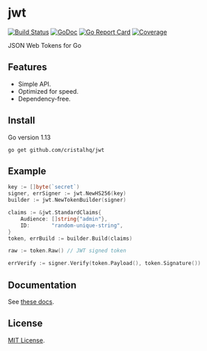 # jwt

[![Build Status][build-img]][build-url]
[![GoDoc][doc-img]][doc-url]
[![Go Report Card][reportcard-img]][reportcard-url]
[![Coverage][coverage-img]][coverage-url]

JSON Web Tokens for Go

## Features

* Simple API.
* Optimized for speed.
* Dependency-free.

## Install

Go version 1.13

```
go get github.com/cristalhq/jwt
```

## Example

```go
key := []byte(`secret`)
signer, errSigner := jwt.NewHS256(key)
builder := jwt.NewTokenBuilder(signer)

claims := &jwt.StandardClaims{
    Audience: []string{"admin"},
    ID:       "random-unique-string",
}
token, errBuild := builder.Build(claims)

raw := token.Raw() // JWT signed token

errVerify := signer.Verify(token.Payload(), token.Signature())
```

## Documentation

See [these docs](https://godoc.org/github.com/cristalhq/jwt).

## License

[MIT License](LICENSE).

[build-img]: https://github.com/cristalhq/jwt/workflows/build/badge.svg
[build-url]: https://github.com/cristalhq/jwt/actions
[doc-img]: https://godoc.org/github.com/cristalhq/jwt?status.svg
[doc-url]: https://godoc.org/github.com/cristalhq/jwt
[reportcard-img]: https://goreportcard.com/badge/cristalhq/jwt
[reportcard-url]: https://goreportcard.com/report/cristalhq/jwt
[coverage-img]: https://codecov.io/gh/cristalhq/jwt/branch/master/graph/badge.svg
[coverage-url]: https://codecov.io/gh/cristalhq/jwt
